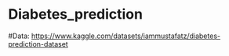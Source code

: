 # Diabetes_prediction

#Data:
https://www.kaggle.com/datasets/iammustafatz/diabetes-prediction-dataset
